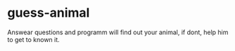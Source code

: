 # guess-animal

Answear questions and programm will find out your animal, if dont, help him to get to known it.
